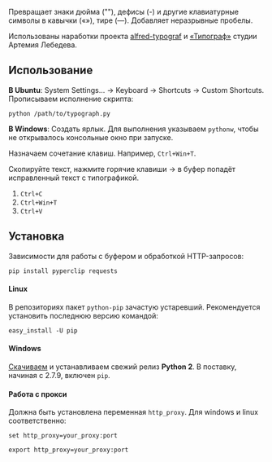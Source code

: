 Превращает знаки дюйма (""), дефисы (-) и другие клавиатурные символы в кавычки («»), тире (—). Добавляет неразрывные пробелы.

Использованы наработки проекта [alfred-typograf](https://github.com/voldmar/alfred-typograf) и [«Типограф»](http://www.artlebedev.ru/tools/typograf/) студии Артемия Лебедева.

## Использование

**В Ubuntu**: System Settings... → Keyboard → Shortcuts → Custom Shortcuts. Прописываем исполнение скрипта:
```
python /path/to/typograph.py
```
**В Windows**: Создать ярлык. Для выполнения указываем `pythonw`, чтобы не открывалось консольные окно при запуске.

Назначаем сочетание клавиш. Например, `Ctrl+Win+T`.

Скопируйте текст, нажмите горячие клавиши → в буфер попадёт исправленный текст с типографикой.

1. `Ctrl+C`
2. `Ctrl+Win+T`
3. `Ctrl+V`

## Установка

Зависимости для работы с буфером и обработкой HTTP-запросов:
```
pip install pyperclip requests
```

#### Linux

В репозиториях пакет `python-pip` зачастую устаревший. Рекомендуется установить последнюю версию командой:
```
easy_install -U pip
```

#### Windows

[Скачиваем](https://www.python.org/downloads/windows/) и устанавливаем свежий релиз **Python 2**. В поставку, начиная с 2.7.9, включен `pip`.

#### Работа с прокси

Должна быть установлена переменная `http_proxy`. Для windows и linux соответственно:
```
set http_proxy=your_proxy:port

export http_proxy=your_proxy:port
```
